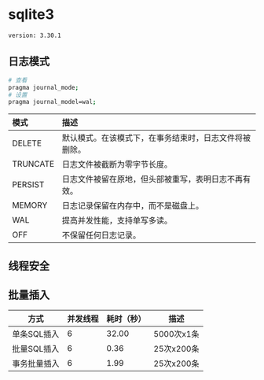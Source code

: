 # sqlite3

`version: 3.30.1`

## 日志模式

```bash
# 查看
pragma journal_mode;
# 设置
pragma journal_model=wal;
```

| 模式     | 描述                                                   |
| :------- | :----------------------------------------------------- |
| DELETE   | 默认模式。在该模式下，在事务结束时，日志文件将被删除。 |
| TRUNCATE | 日志文件被截断为零字节长度。                           |
| PERSIST  | 日志文件被留在原地，但头部被重写，表明日志不再有效。   |
| MEMORY   | 日志记录保留在内存中，而不是磁盘上。                   |
| WAL      | 提高并发性能，支持单写多读。                           |
| OFF      | 不保留任何日志记录。                                   |

## 线程安全

## 批量插入

| 方式         | 并发线程 | 耗时（秒） | 描述       |
| ------------ | -------- | ---------- | ---------- |
| 单条SQL插入  | 6        | 32.00      | 5000次x1条 |
| 批量SQL插入  | 6        | 0.36       | 25次x200条 |
| 事务批量插入 | 6        | 1.99       | 25次x200条 |

